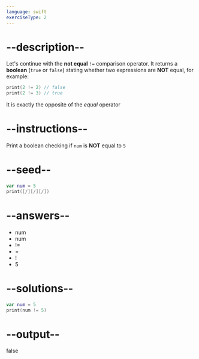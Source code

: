 ```yaml
---
language: swift
exerciseType: 2
---
```


# --description--

Let's continue with the **not equal** `!=` comparison operator.
It returns a **boolean** (`true` or `false`) stating whether two expressions are **NOT** equal, for example:
```swift
print(2 != 2) // false
print(2 != 3) // true
```
It is exactly the opposite of the *equal* operator

# --instructions--

Print a boolean checking if `num` is **NOT** equal to `5`

# --seed--

```swift
var num = 5
print([/][/][/])
```

# --answers--

- num 
- num 
- != 
- = 
- ! 
- 5

# --solutions--

```swift
var num = 5
print(num != 5)
```

# --output--

false
